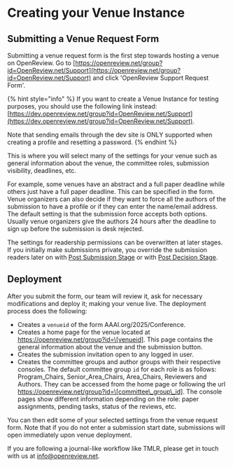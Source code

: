 # Creating your Venue Instance

## Submitting a Venue Request Form

Submitting a venue request form is the first step towards hosting a venue on OpenReview. Go to [https://openreview.net/group?id=OpenReview.net/Support](https://openreview.net/group?id=OpenReview.net/Support) and click 'OpenReview Support Request Form'.

{% hint style="info" %}
If you want to create a Venue Instance for testing purposes, you should use the following link instead: [https://dev.openreview.net/group?id=OpenReview.net/Support](https://dev.openreview.net/group?id=OpenReview.net/Support).

Note that sending emails through the dev site is ONLY supported when creating a profile and resetting a password.
{% endhint %}

This is where you will select many of the settings for your venue such as general information about the venue, the committee roles, submission visibility, deadlines, etc.

For example, some venues have an abstract and a full paper deadline while others just have a full paper deadline. This can be specified in the form. Venue organizers can also decide if they want to force all the authors of the submission to have a profile or if they can enter the name/email address. The default setting is that the submission force accepts both options. Usually venue organizers give the authors 24 hours after the deadline to sign up before the submission is desk rejected.

The settings for readership permissions can be overwritten at later stages. If you initially make submissions private, you override the submission readers later on with [Post Submission Stage](../../reference/stages/post-submission-stage.md) or with [Post Decision Stage](../../reference/stages/post-decision-stage.md).&#x20;

## Deployment

After you submit the form, our team will review it, ask for necessary modifications and deploy it; making your venue live. The deployment process does the following:

* Creates a `venueid` of the form AAAI.org/2025/Conference.
* Creates a home page for the venue located at https://openreview.net/group?id=\[venueid]. This page contains the general information about the venue and the submission button.&#x20;
* Creates the submission invitation open to any logged in user.
* Creates the committee groups and author groups with their respective consoles. The default committee group `id` for each role is as follows: Program\_Chairs, Senior\_Area\_Chairs, Area\_Chairs,  Reviewers and Authors. They can be accessed from the home page or following the url https://openreview.net/group?id=\[committee\_group\_id]. The console pages show different information depending on the role: paper assignments, pending tasks, status of the reviews, etc.

You can then edit some of your selected settings from the venue request form. Note that if you do not enter a submission start date, submissions will open immediately upon venue deployment.

If you are following a journal-like workflow like TMLR, please get in touch with us at [info@openreview.net](mailto:info@openreview.net).

